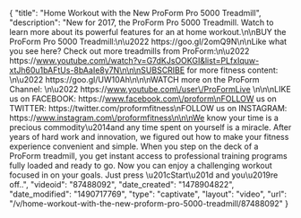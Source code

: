 {
    "title": "Home Workout with the New ProForm Pro 5000 Treadmill",
    "description": "New for 2017, the ProForm Pro 5000 Treadmill. Watch to learn more about its powerful features for an at home workout.\n\nBUY the ProForm Pro 5000 Treadmill:\n\u2022 https:\/\/goo.gl\/2omQ9N\n\nLike what you see here? Check out more treadmills from ProForm:\n\u2022 https:\/\/www.youtube.com\/watch?v=G7dKJsOOKGI&list=PLfxIquw-xtJh60u1bAFtUs-8bAaIe8y7N\n\n\nSUBSCRIBE for more fitness content: \n\u2022 https:\/\/goo.gl\/UW10Ah\n\n\nWATCH more on the ProForm Channel: \n\u2022 https:\/\/www.youtube.com\/user\/ProFormLive \n\n\nLIKE us on FACEBOOK: https:\/\/www.facebook.com\/proform\nFOLLOW us on TWITTER: https:\/\/twitter.com\/proformfitness\nFOLLOW us on INSTAGRAM: https:\/\/www.instagram.com\/proformfitness\n\n\nWe know your time is a precious commodity\u2014and any time spent on yourself is a miracle. After years of hard work and innovation, we figured out how to make your fitness experience convenient and simple. When you step on the deck of a ProForm treadmill, you get instant access to professional training programs fully loaded and ready to go. Now you can enjoy a challenging workout focused in on your goals. Just press \u201cStart\u201d and you\u2019re off..",
    "videoid": "87488092",
    "date_created": "1478904822",
    "date_modified": "1490717769",
    "type": "captivate",
    "layout": "video",
    "url": "\/v\/home-workout-with-the-new-proform-pro-5000-treadmill\/87488092"
}